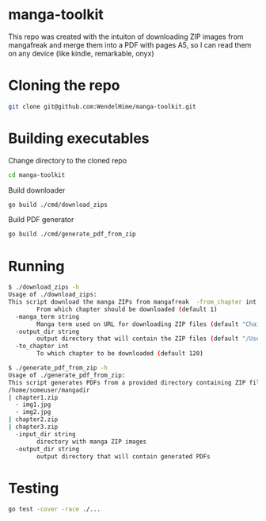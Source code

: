 # manga-toolkit
This repo was created with the intuiton of downloading ZIP images from mangafreak and merge them into a PDF with pages A5, so I can read them on any device (like kindle, remarkable, onyx)

# Cloning the repo
```bash
git clone git@github.com:WendelHime/manga-toolkit.git
```

# Building executables
Change directory to the cloned repo
```bash
cd manga-toolkit
```

Build downloader
```bash
go build ./cmd/download_zips
```

Build PDF generator
```bash
go build ./cmd/generate_pdf_from_zip
```

# Running

```bash
$ ./download_zips -h                                                                                                      
Usage of ./download_zips:
This script download the manga ZIPs from mangafreak  -from_chapter int
    	From which chapter should be downloaded (default 1)
  -manga_term string
    	Manga term used on URL for downloading ZIP files (default "Chainsaw_Man")
  -output_dir string
    	output directory that will contain the ZIP files (default "/Users/wotan/Documents/ChainsawMan")
  -to_chapter int
    	To which chapter to be downloaded (default 120)
```

```bash
$ ./generate_pdf_from_zip -h                                                                                              
Usage of ./generate_pdf_from_zip:
This script generates PDFs from a provided directory containing ZIP files with JPG images.
/home/someuser/mangadir
| chapter1.zip
  - img1.jpg
  - img2.jpg
| chapter2.zip
| chapter3.zip
  -input_dir string
    	directory with manga ZIP images
  -output_dir string
    	output directory that will contain generated PDFs
```

# Testing
```bash
go test -cover -race ./...
```
